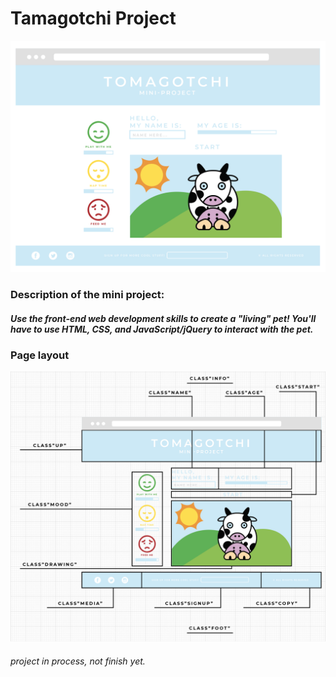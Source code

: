 # Tamagotchi Project
![alt text](img/background.png "Wireframe")

### Description of the mini project:
##### Use the front-end web development skills to create a "living" pet! You'll have to use HTML, CSS, and JavaScript/jQuery to interact with the pet.

### Page layout
![alt text](img/grid.png "Wireframe")

###### project in process, not finish yet.
